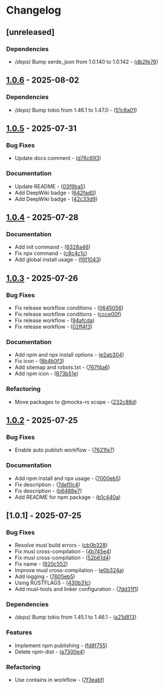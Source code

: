 # Changelog

## [unreleased]

### Dependencies

- *(deps)* Bump serde_json from 1.0.140 to 1.0.142 - ([db2fe76](https://github.com/mocks-rs/mocks/commit/db2fe76e8beb2646a7d724adc65de54cd78013a0))

## [1.0.6](https://github.com/mocks-rs/mocks/compare/1.0.5..1.0.6) - 2025-08-02

### Dependencies

- *(deps)* Bump tokio from 1.46.1 to 1.47.0 - ([51c6a01](https://github.com/mocks-rs/mocks/commit/51c6a014b5654d35b2b9078104765641de40d1c3))

## [1.0.5](https://github.com/mocks-rs/mocks/compare/1.0.4..1.0.5) - 2025-07-31

### Bug Fixes

- Update docs comment - ([d76c693](https://github.com/mocks-rs/mocks/commit/d76c693d4e4df13a4486dafa6cbdaad88acfd8c7))

### Documentation

- Update README - ([03f9ba5](https://github.com/mocks-rs/mocks/commit/03f9ba5ef019fc3e086335eb8d8f030088a7c035))
- Add DeepWiki badge - ([642fad0](https://github.com/mocks-rs/mocks/commit/642fad03c67a568dd8c674ecc50b925400c43219))
- Add DeepWiki badge - ([42c33d9](https://github.com/mocks-rs/mocks/commit/42c33d955ee01b7714aafb269b5eb6a2cef99e97))

## [1.0.4](https://github.com/mocks-rs/mocks/compare/1.0.3..1.0.4) - 2025-07-28

### Documentation

- Add init command - ([6328a46](https://github.com/mocks-rs/mocks/commit/6328a4657e5f8760f0cc9555caa6a2371a38759e))
- Fix npx command - ([c8c4c1c](https://github.com/mocks-rs/mocks/commit/c8c4c1c45c9f9724f6050577dae3a1dd09ef96eb))
- Add global install usage - ([f6f1043](https://github.com/mocks-rs/mocks/commit/f6f10434b17b844ee949b95cc327d57a9eabc42c))

## [1.0.3](https://github.com/mocks-rs/mocks/compare/1.0.2..1.0.3) - 2025-07-26

### Bug Fixes

- Fix release workflow conditions - ([0645056](https://github.com/mocks-rs/mocks/commit/064505649302c8780ab4d4aa78a4d6999fd3e176))
- Fix release workflow conditions - ([ccce00f](https://github.com/mocks-rs/mocks/commit/ccce00f65d92b662caf755b451ceb5a0e2cfeb35))
- Fix release workflow - ([94afcda](https://github.com/mocks-rs/mocks/commit/94afcdaac5e4d3a434a07fc579b6cec4c3716e16))
- Fix release workflow - ([02ff4f3](https://github.com/mocks-rs/mocks/commit/02ff4f318fc7c0dded7509dcb07a0b863c0a5ed8))

### Documentation

- Add npm and npx install options - ([e2ab304](https://github.com/mocks-rs/mocks/commit/e2ab30426d7a3d8d93bea7f4be7866a682fe9796))
- Fix icon - ([8b4b0f3](https://github.com/mocks-rs/mocks/commit/8b4b0f326741fcb45825e96032d952991c1f63be))
- Add sitemap and robots.txt - ([767f4a6](https://github.com/mocks-rs/mocks/commit/767f4a69d6632019fbf42b554b7783e691b95587))
- Add npm icon - ([873b51e](https://github.com/mocks-rs/mocks/commit/873b51ecee8bc47d928f0d10b0df58330d352fca))

### Refactoring

- Move packages to @mocks-rs scope - ([232c88d](https://github.com/mocks-rs/mocks/commit/232c88dbed7e141492cdba13d4c12d27f15c9f83))

## [1.0.2](https://github.com/mocks-rs/mocks/compare/1.0.1..1.0.2) - 2025-07-25

### Bug Fixes

- Enable auto publish workflow - ([7621fe7](https://github.com/mocks-rs/mocks/commit/7621fe7f4488ace59f2874016c4380ff7443e3f8))

### Documentation

- Add npm install and npx usage - ([7000eb5](https://github.com/mocks-rs/mocks/commit/7000eb593b4eb72d59b654821453b5095f1328e9))
- Fix description - ([7def0c4](https://github.com/mocks-rs/mocks/commit/7def0c4fd0e542c114869d73de69cf95237a7748))
- Fix description - ([b6488e7](https://github.com/mocks-rs/mocks/commit/b6488e75af06fba3f65e3d8f7c6ee157786b548d))
- Add README for npm package - ([b1c440a](https://github.com/mocks-rs/mocks/commit/b1c440ac25a42868eb905fc793a34eae884040b1))

## [1.0.1] - 2025-07-25

### Bug Fixes

- Resolve musl build errors - ([cb0b328](https://github.com/mocks-rs/mocks/commit/cb0b328b540a8b78a62f33604c541f74f96e559f))
- Fix musl cross-compilation - ([4b745e4](https://github.com/mocks-rs/mocks/commit/4b745e45314d44863a850c95ff45f2e9df4b1b73))
- Fix musl cross-compilation - ([52b61d4](https://github.com/mocks-rs/mocks/commit/52b61d43152c1f5f633ea0f8b646d987442021a1))
- Fix name - ([920c552](https://github.com/mocks-rs/mocks/commit/920c5522c564e3d463a57c2b3d152883e9fabfd8))
- Improve musl cross-compilation - ([e0b324a](https://github.com/mocks-rs/mocks/commit/e0b324ab0378e0a6708f81f2886dd37774123061))
- Add logging - ([7605eb5](https://github.com/mocks-rs/mocks/commit/7605eb58e5a4094944650ce7f6c0464adb0ded91))
- Using RUSTFLAGS - ([430b31c](https://github.com/mocks-rs/mocks/commit/430b31c3c86a2b0d0c7ffbe5cfc1a71506dc7789))
- Add musl-tools and linker configuration - ([7dd31f1](https://github.com/mocks-rs/mocks/commit/7dd31f19a007774e1934ac47297e1a2be3cd3558))

### Dependencies

- *(deps)* Bump tokio from 1.45.1 to 1.46.1 - ([a21d813](https://github.com/mocks-rs/mocks/commit/a21d8139a3755a843b948213cec345d6d180fe11))

### Features

- Implement npm publishing - ([fd8f755](https://github.com/mocks-rs/mocks/commit/fd8f755f271879d7054e6621c91b6fc92bad9024))
- Delete npm-dist - ([a7300e4](https://github.com/mocks-rs/mocks/commit/a7300e4dcffb280a169b5f56cc08fe1959587a6e))

### Refactoring

- Use contains in workflow - ([7f3eabf](https://github.com/mocks-rs/mocks/commit/7f3eabf5cd383c090bc838cdbfba7c7d226d274d))

<!-- generated by git-cliff -->
